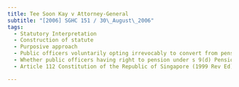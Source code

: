 ```yaml
---
title: Tee Soon Kay v Attorney-General 
subtitle: "[2006] SGHC 151 / 30\_August\_2006"
tags:
  - Statutory Interpretation
  - Construction of statute
  - Purposive approach
  - Public officers voluntarily opting irrevocably to convert from pension scheme to Central Provident Fund scheme and then attempting to revert to pension scheme after more than thirty years
  - Whether public officers having right to pension under s 9(d) Pensions Act such that condition of irrevocability governing conversion from pension scheme to CPF scheme ultra vires
  - Article 112 Constitution of the Republic of Singapore (1999 Rev Ed), ss 8(1), 9(d) Pensions Act (Cap 225, 2004 Rev Ed)

---
```


